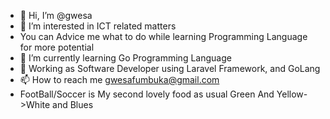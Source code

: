 - 👋 Hi, I’m @gwesa
- 👀 I’m interested in ICT related matters
- You can Advice me what to do while learning Programming Language for more potential
- 🌱 I’m currently learning Go Programming Language
- 🌱 Working as Software Developer using Laravel Framework, and GoLang
- 📫 How to reach me gwesafumbuka@gmail.com
- FootBall/Soccer is My second lovely food as usual Green And Yellow->White and Blues

<!---
gwesa/gwesa is a ✨ special ✨ repository because its `README.md` (this file) appears on your GitHub profile.
You can click the Preview link to take a look at your changes.
--->
